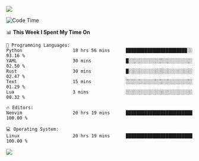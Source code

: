 <!-- [![Top Langs](https://github-readme-stats.vercel.app/api/top-langs/?username=gagahsyuja&theme=dracula&hide_border=true&border_radius=7)](https://github.com/anuraghazra/github-readme-stats) -->

![](https://komarev.com/ghpvc/?username=gagahsyuja&color=orange&style=pixel)

<!--START_SECTION:waka-->
![Code Time](http://img.shields.io/badge/Code%20Time-1%2C459%20hrs%2053%20mins-blue)

📊 **This Week I Spent My Time On** 

```text
💬 Programming Languages: 
Python                   18 hrs 56 mins      ███████████████████████░░   93.16 % 
YAML                     30 mins             █░░░░░░░░░░░░░░░░░░░░░░░░   02.50 % 
Rust                     30 mins             █░░░░░░░░░░░░░░░░░░░░░░░░   02.47 % 
Text                     15 mins             ░░░░░░░░░░░░░░░░░░░░░░░░░   01.29 % 
Lua                      3 mins              ░░░░░░░░░░░░░░░░░░░░░░░░░   00.32 % 

🔥 Editors: 
Neovim                   20 hrs 19 mins      █████████████████████████   100.00 % 

💻 Operating System: 
Linux                    20 hrs 19 mins      █████████████████████████   100.00 % 
```


<!--END_SECTION:waka-->

![](https://hit.yhype.me/github/profile?account_id=96577465)
